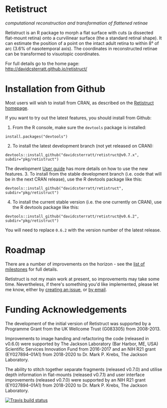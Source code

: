 Retistruct
==========

_computational reconstruction and transformation of flattened retinae_

Retistruct is an R package to morph a flat surface with cuts (a
dissected flat-mount retina) onto a curvilinear surface (the a
standard retinal shape). It can estimate the position of a point on
the intact adult retina to within 8° of arc (3.6% of nasotemporal
axis). The coordinates in reconstructed retinae can be transformed to
visuotopic coordinates.

For full details go to the home page: http://davidcsterratt.github.io/retistruct/

Installation from Github
========================

Most users will wish to install from CRAN, as described on the [Retistruct homepage](http://davidcsterratt.github.io/retistruct/).

If you want to try out the latest features, you should install from
Github:

1. From the R console, make sure the `devtools` package is installed:
```
install.packages("devtools")
```
2. To install the latest development branch (not yet released on
   CRAN):
```
devtools::install_github("davidcsterratt/retistruct@v0.7.x", subdir="pkg/retistruct")
```
The development [User guide](https://github.com/davidcsterratt/retistruct/blob/v0.7.x/docs/retistruct-user-guide.pdf) has more details on how to use the new features.
3. To install from the stable development branch (i.e. code that will be in the next CRAN release), use the R devtools package like this:
```
devtools::install_github("davidcsterratt/retistruct", subdir="pkg/retistruct")
```
4. To install the current stable version (i.e. the one currently on CRAN), use the R devtools package like this:
```
devtools::install_github("davidcsterratt/retistruct@v0.6.2", subdir="pkg/retistruct")
```
You will need to replace `0.6.2` with the version number of the
latest release.

Roadmap
=======

There are a number of improvements on the horizon - see the [list of milestones](https://github.com/davidcsterratt/retistruct/milestones) for full details.

Retistruct is not my main work at present, so improvements may take some time. Nevertheless, if there's something you'd like implemented, please let me know, either by [creating an issue](https://github.com/davidcsterratt/retistruct/issues/new), or [by email](mailto:david.c.sterratt@ed.ac.uk).

Funding Acknowledgements
========================

The development of the initial version of Retistruct was supported by
a Programme Grant from the UK Wellcome Trust (G083305) from 2008-2013.

Improvements to image handing and refactoring the code (released in
v0.6.0) were supported by The Jackson Laboratory (Bar Harbor, ME, USA)
Scientific Services Innovation Fund from 2016-2017 and an NIH R21
grant (EY027894–01A1) from 2018-2020 to Dr. Mark P. Krebs, The Jackson
Laboratory.

The ability to stitch together separate fragments (released v0.7.0)
and utilise depth information in flat-mounts (released v0.7.1) and user
interface improvements (released v0.7.0) were supported by an NIH R21
grant (EY027894–01A1) from 2018-2020 to Dr. Mark P. Krebs, The Jackson
Laboratory.

<!-- badges: start -->
[![Travis build status](https://travis-ci.com/davidcsterratt/retistruct.svg?branch=master)](https://travis-ci.com/davidcsterratt/retistruct)
<!-- badges: end -->


<!--  LocalWords:  Retistruct Github CRAN devtools davidcsterratt EY
 -->
<!--  LocalWords:  subdir retistruct Roadmap Wellcome Harbor
 -->
